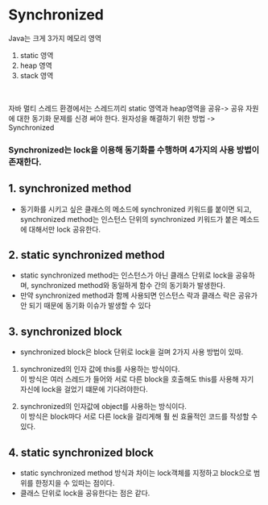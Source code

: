 # Synchronized
Java는 크게 3가지 메모리 영역
1. static 영역
2. heap 영역
3. stack 영역


</br>

자바 멀티 스레드 환경에서는 스레드끼리 static 영역과 heap영역을 공유-> 공유 자원에 대한 동기화 문제를 신경 써야 한다.
원자성을 해결하기 위한 방법 -> Synchronized

### Synchronized는 lock을 이용해 동기화를 수행하며 4가지의 사용 방법이 존재한다.

## 1. synchronized method
- 동기화를 시키고 싶은 클래스의 메소드에 synchronized 키워드를 붙이면 되고, synchronized method는 인스턴스 단위의 synchronized 키워드가 붙은 메소드에 대해서만 lock 공유한다. 

## 2. static synchronized method
- static synchronized method는 인스턴스가 아닌 클래스 단위로 lock을 공유하며, synchronized method와 동일하게 함수 간의 동기화가 발생한다. 
- 만약 synchronized method과 함께 사용되면 인스턴스 락과 클래스 락은 공유가 안 되기 때문에 동기화 이슈가 발생할 수 있다

## 3. synchronized block
- synchronized block은 block 단위로 lock을 걸며 2가지 사용 방법이 있따.
1. synchronized의 인자 값에 this를 사용하는 방식이다. </br>
이 방식은 여러 스레드가 들어와 서로 다른 block을 호출해도  this를 사용해 자기 자신에 lock을 걸었기 떄문에 기다려야한다. </br>

2. synchronized의 인자값에 object를 사용하는 방식이다. </br>
이 방식은 block마다 서로 다른 lock을 걸리게해 훨 씬 효율적인 코드를 작성할 수 있다.

## 4. static synchronized block
- static synchronized method 방식과 차이는 lock객체를 지정하고 block으로 범위를 한정지을 수 있따는 점이다.
- 클래스 단위로 lock을 공유한다는 점은 같다.

